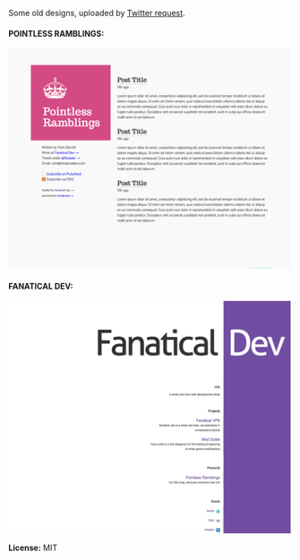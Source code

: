 Some old designs, uploaded by [Twitter request](https://twitter.com/alextyrey/status/539558334760640512).

#### POINTLESS RAMBLINGS:

![Screenshot](./pointless_ramblings/screenshot.png)

#### FANATICAL DEV:

![Screenshot](./fanatical_dev/screenshot.jpg)

**License:** MIT
